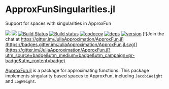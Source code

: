 # ApproxFunSingularities.jl
Support for spaces with singularities in ApproxFun

[![](https://img.shields.io/badge/docs-stable-blue.svg)](https://JuliaApproximation.github.io/ApproxFun.jl/stable)
[![](https://img.shields.io/badge/docs-latest-blue.svg)](https://JuliaApproximation.github.io/ApproxFun.jl/latest)
[![Build Status](https://travis-ci.org/JuliaApproximation/ApproxFunSingularities.jl.svg?branch=master)](https://travis-ci.org/JuliaApproximation/ApproxFunSingularities.jl) 
[![Build status](https://ci.appveyor.com/api/projects/status/jrxte0hp9dwvfyt2?svg=true)](https://ci.appveyor.com/project/dlfivefifty/approxfunsingularities-jl)
[![codecov](https://codecov.io/gh/JuliaApproximation/ApproxFunSingularities.jl/branch/master/graph/badge.svg)](https://codecov.io/gh/JuliaApproximation/ApproxFunSingularities.jl)
[![deps](https://juliahub.com/docs/ApproxFunSingularities/deps.svg)](https://juliahub.com/ui/Packages/ApproxFunSingularities/43LpP?t=2)
[![version](https://juliahub.com/docs/ApproxFunSingularities/version.svg)](https://juliahub.com/ui/Packages/ApproxFunSingularities/43LpP)
[![Join the chat at https://gitter.im/JuliaApproximation/ApproxFun.jl](https://badges.gitter.im/JuliaApproximation/ApproxFun.jl.svg)](https://gitter.im/JuliaApproximation/ApproxFun.jl?utm_source=badge&utm_medium=badge&utm_campaign=pr-badge&utm_content=badge)



[ApproxFun.jl](https://github.com/JuliaApproximation/ApproxFun.jl) is a package for approximating functions. This package implements singularity based spaces to ApproxFun, including `JacobiWeight` and `LogWeight`.
